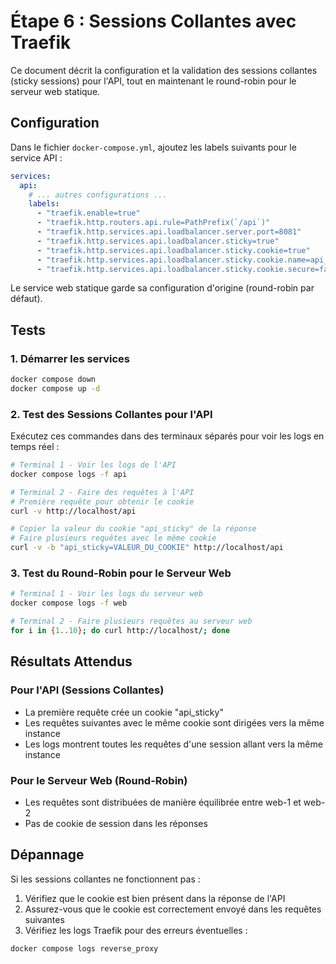 # Étape 6 : Sessions Collantes avec Traefik

Ce document décrit la configuration et la validation des sessions collantes (sticky sessions) pour l'API, tout en maintenant le round-robin pour le serveur web statique.

## Configuration

Dans le fichier `docker-compose.yml`, ajoutez les labels suivants pour le service API :

```yaml
services:
  api:
    # ... autres configurations ...
    labels:
      - "traefik.enable=true"
      - "traefik.http.routers.api.rule=PathPrefix(`/api`)"
      - "traefik.http.services.api.loadbalancer.server.port=8081"
      - "traefik.http.services.api.loadbalancer.sticky=true"
      - "traefik.http.services.api.loadbalancer.sticky.cookie=true"
      - "traefik.http.services.api.loadbalancer.sticky.cookie.name=api_sticky"
      - "traefik.http.services.api.loadbalancer.sticky.cookie.secure=false"
```

Le service web statique garde sa configuration d'origine (round-robin par défaut).

## Tests

### 1. Démarrer les services
```bash
docker compose down
docker compose up -d
```

### 2. Test des Sessions Collantes pour l'API

Exécutez ces commandes dans des terminaux séparés pour voir les logs en temps réel :

```bash
# Terminal 1 - Voir les logs de l'API
docker compose logs -f api

# Terminal 2 - Faire des requêtes à l'API
# Première requête pour obtenir le cookie
curl -v http://localhost/api

# Copier la valeur du cookie "api_sticky" de la réponse
# Faire plusieurs requêtes avec le même cookie
curl -v -b "api_sticky=VALEUR_DU_COOKIE" http://localhost/api
```

### 3. Test du Round-Robin pour le Serveur Web

```bash
# Terminal 1 - Voir les logs du serveur web
docker compose logs -f web

# Terminal 2 - Faire plusieurs requêtes au serveur web
for i in {1..10}; do curl http://localhost/; done
```

## Résultats Attendus

### Pour l'API (Sessions Collantes)
- La première requête crée un cookie "api_sticky"
- Les requêtes suivantes avec le même cookie sont dirigées vers la même instance
- Les logs montrent toutes les requêtes d'une session allant vers la même instance

### Pour le Serveur Web (Round-Robin)
- Les requêtes sont distribuées de manière équilibrée entre web-1 et web-2
- Pas de cookie de session dans les réponses

## Dépannage

Si les sessions collantes ne fonctionnent pas :
1. Vérifiez que le cookie est bien présent dans la réponse de l'API
2. Assurez-vous que le cookie est correctement envoyé dans les requêtes suivantes
3. Vérifiez les logs Traefik pour des erreurs éventuelles :
```bash
docker compose logs reverse_proxy
